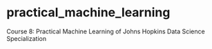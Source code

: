 # practical_machine_learning
Course 8: Practical Machine Learning of Johns Hopkins Data Science Specialization
